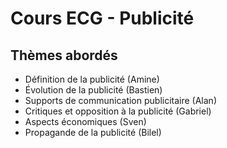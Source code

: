# Cours ECG - Publicité

## Thèmes abordés
- Définition de la publicité (Amine)
- Évolution de la publicité (Bastien)
- Supports de communication publicitaire (Alan)
- Critiques et opposition à la publicité (Gabriel)
- Aspects économiques (Sven)
- Propagande de la publicité (Bilel)
